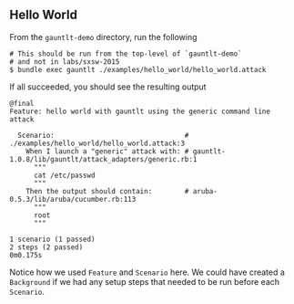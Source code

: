 ## Hello World
From the `gauntlt-demo` directory, run the following
```
# This should be run from the top-level of `gauntlt-demo`
# and not in labs/sxsw-2015
$ bundle exec gauntlt ./examples/hello_world/hello_world.attack
```

If all succeeded, you should see the resulting output
```
@final
Feature: hello world with gauntlt using the generic command line attack

  Scenario:                                # ./examples/hello_world/hello_world.attack:3
    When I launch a "generic" attack with: # gauntlt-1.0.8/lib/gauntlt/attack_adapters/generic.rb:1
      """
      cat /etc/passwd
      """
    Then the output should contain:        # aruba-0.5.3/lib/aruba/cucumber.rb:113
      """
      root
      """

1 scenario (1 passed)
2 steps (2 passed)
0m0.175s
```

Notice how we used `Feature` and `Scenario` here.  We could have created a `Background` if we had any setup steps that needed to be run before each `Scenario`.
